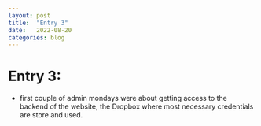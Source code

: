 ```yaml
---
layout: post
title:  "Entry 3"
date:   2022-08-20
categories: blog
---
```

#   Entry 3:

- first couple of admin mondays were about getting access to the backend of the website, the Dropbox where most necessary credentials are store and used.







